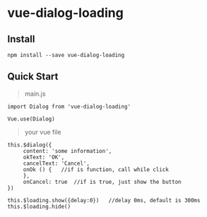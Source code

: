 # vue-dialog-loading

## Install
````
npm install --save vue-dialog-loading
````

## Quick Start

> main.js
````
import Dialog from 'vue-dialog-loading'

Vue.use(Dialog)
````

> your vue file
````
this.$dialog({
     content: 'some information',
     okText: 'OK',
     cancelText: 'Cancel',
     onOk () {   //if is function, call while click
     },
     onCancel: true  //if is true, just show the button
})

this.$loading.show({delay:0})   //delay 0ms, default is 300ms
this.$loading.hide()
````

